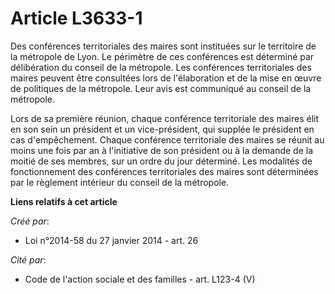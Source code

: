 # Article L3633-1

Des conférences territoriales des maires sont instituées sur le territoire de la métropole de Lyon. Le périmètre de ces
conférences est déterminé par délibération du conseil de la métropole. Les conférences territoriales des maires peuvent être
consultées lors de l'élaboration et de la mise en œuvre de politiques de la métropole. Leur avis est communiqué au conseil de
la métropole.

Lors de sa première réunion, chaque conférence territoriale des maires élit en son sein un président et un vice-président,
qui supplée le président en cas d'empêchement. Chaque conférence territoriale des maires se réunit au moins une fois par an à
l'initiative de son président ou à la demande de la moitié de ses membres, sur un ordre du jour déterminé. Les modalités de
fonctionnement des conférences territoriales des maires sont déterminées par le règlement intérieur du conseil de la
métropole.

**Liens relatifs à cet article**

_Créé par_:

  - Loi n°2014-58 du 27 janvier 2014 - art. 26

_Cité par_:

  - Code de l'action sociale et des familles - art. L123-4 (V)

